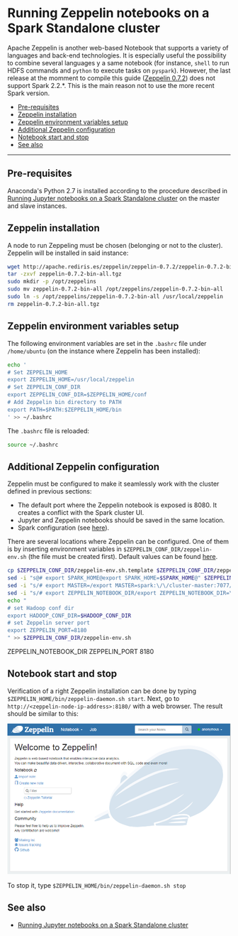 # Running Zeppelin notebooks on a Spark Standalone cluster
Apache Zeppelin is another web-based Notebook that supports a variety of languages and back-end technologies. It is especially useful the possibility to combine several languages y a same notebook (for instance, `shell` to run HDFS commands and `python` to execute tasks on `pyspark`). However, the last release at the momment to compile this guide ([Zeppelin 0.7.2](https://zeppelin.apache.org/docs/0.7.2/install/install.html)) does not support Spark 2.2.*. This is the main reason not to use the more recent Spark version.

* [Pre-requisites](#pre-requisites)
* [Zeppelin installation](#zeppelin-installation)
* [Zeppelin environment variables setup](#zeppelin-environment-variables-setup)
* [Additional Zeppelin configuration](#additional-zeppelin-configuration)
* [Notebook start and stop](#notebook-start-and-stop)
* [See also](#see-also)


----
## Pre-requisites
Anaconda's Python 2.7 is installed according to the procedure described in [Running Jupyter notebooks on a Spark Standalone cluster](./jupyter-setup.md) on the master and slave instances.

## Zeppelin installation
A node to run Zeppeling must be chosen (belonging or not to the cluster). Zeppelin will be installed in said instance:

```bash
wget http://apache.rediris.es/zeppelin/zeppelin-0.7.2/zeppelin-0.7.2-bin-all.tgz
tar -zxvf zeppelin-0.7.2-bin-all.tgz
sudo mkdir -p /opt/zeppelins
sudo mv zeppelin-0.7.2-bin-all /opt/zeppelins/zeppelin-0.7.2-bin-all
sudo ln -s /opt/zeppelins/zeppelin-0.7.2-bin-all /usr/local/zeppelin
rm zeppelin-0.7.2-bin-all.tgz
```

## Zeppelin environment variables setup
The following environment variables are set in the `.bashrc` file under `/home/ubuntu` (on the instance where Zeppelin has been installed):
```bash
echo '
# Set ZEPPELIN_HOME
export ZEPPELIN_HOME=/usr/local/zeppelin
# Set ZEPPELIN_CONF_DIR
export ZEPPELIN_CONF_DIR=$ZEPPELIN_HOME/conf
# Add Zeppelin bin directory to PATH
export PATH=$PATH:$ZEPPELIN_HOME/bin
' >> ~/.bashrc
```

The `.bashrc` file is reloaded:
```bash
source ~/.bashrc
```

## Additional Zeppelin configuration
Zeppelin must be configured to make it seamlessly work with the cluster defined in previous sections:
* The default port where the Zeppelin notebook is exposed is 8080. It creates a conflict with the Spark cluster UI.
* Jupyter and Zeppelin notebooks should be saved in the same location.
* Spark configuration (see [here](https://zeppelin.apache.org/docs/0.7.2/interpreter/spark.html)).

There are several locations where Zeppelin can be configured. One of them is by inserting environment variables in `$ZEPPELIN_CONF_DIR/zeppelin-env.sh` (the file must be created first). Default values can be found [here](https://zeppelin.apache.org/docs/0.7.2/install/configuration.html).

```bash
cp $ZEPPELIN_CONF_DIR/zeppelin-env.sh.template $ZEPPELIN_CONF_DIR/zeppelin-env.sh
sed -i "s@# export SPARK_HOME@export SPARK_HOME=$SPARK_HOME@" $ZEPPELIN_CONF_DIR/zeppelin-env.sh
sed -i "s/# export MASTER=/export MASTER=spark:\/\/cluster-master:7077/" $ZEPPELIN_CONF_DIR/zeppelin-env.sh
sed -i "s/# export ZEPPELIN_NOTEBOOK_DIR/export ZEPPELIN_NOTEBOOK_DIR=\/home\/ubuntu\/notebooks/" $ZEPPELIN_CONF_DIR/zeppelin-env.sh
echo "
# set Hadoop conf dir
export HADOOP_CONF_DIR=$HADOOP_CONF_DIR
# set Zeppelin server port
export ZEPPELIN_PORT=8180
" >> $ZEPPELIN_CONF_DIR/zeppelin-env.sh
```

ZEPPELIN_NOTEBOOK_DIR
ZEPPELIN_PORT 8180

## Notebook start and stop
Verification of a right Zeppelin installation can be done by typing `$ZEPPELIN_HOME/bin/zeppelin-daemon.sh start`. Next, go to `http://<zeppelin-node-ip-address>:8180/` with a web browser. The result should be similar to this:

![Main Zeppelin UI home](./zeppelin-home.PNG)

To stop it, type `$ZEPPELIN_HOME/bin/zeppelin-daemon.sh stop`

## See also
* [Running Jupyter notebooks on a Spark Standalone cluster](./jupyter-setup.md)
